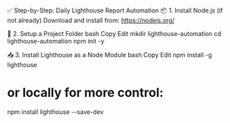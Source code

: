 ✅ Step-by-Step: Daily Lighthouse Report Automation
📦 1. Install Node.js (if not already)
Download and install from: https://nodejs.org/

📁 2. Setup a Project Folder
bash
Copy
Edit
mkdir lighthouse-automation
cd lighthouse-automation
npm init -y

📥 3. Install Lighthouse as a Node Module
bash
Copy
Edit
npm install -g lighthouse
# or locally for more control:
npm install lighthouse --save-dev
